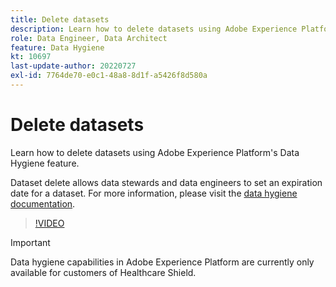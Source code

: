 ```yaml
---
title: Delete datasets
description: Learn how to delete datasets using Adobe Experience Platform's Data Hygiene feature.
role: Data Engineer, Data Architect
feature: Data Hygiene
kt: 10697
last-update-author: 20220727
exl-id: 7764de70-e0c1-48a8-8d1f-a5426f8d580a
---
```

# Delete datasets

Learn how to delete datasets using Adobe Experience Platform's Data Hygiene feature. 

Dataset delete allows data stewards and data engineers to set an expiration date for a dataset. For more information, please visit the [data hygiene documentation](https://experienceleague.adobe.com/docs/experience-platform/hygiene/home.html).

>[!VIDEO](https://video.tv.adobe.com/v/345065?quality=12&learn=on)

>[!IMPORTANT]
>
> Data hygiene capabilities in Adobe Experience Platform are currently only available for customers of Healthcare Shield.
